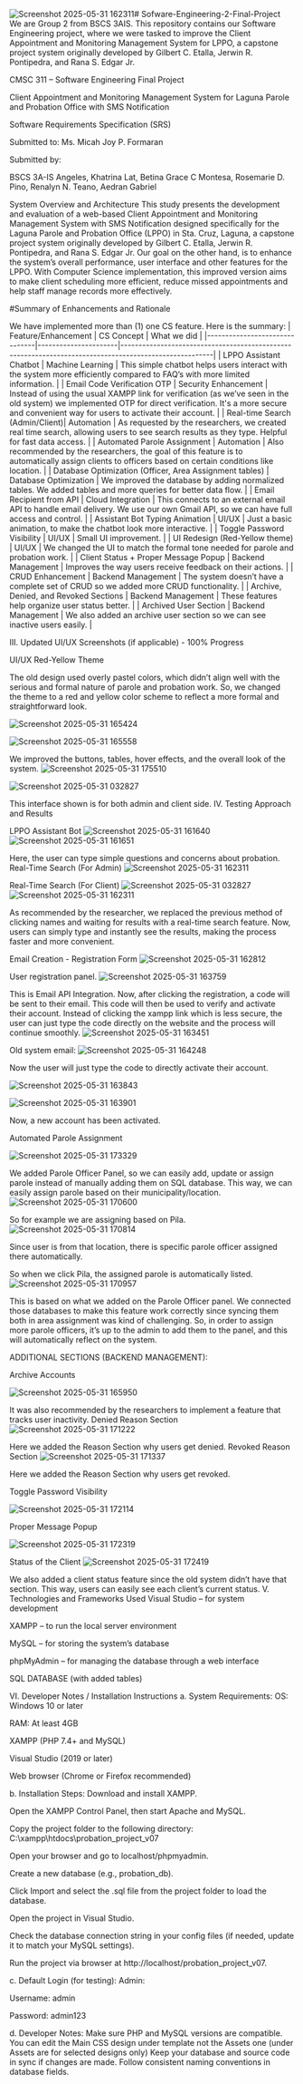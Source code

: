 ![Screenshot 2025-05-31 162311](https://github.com/user-attachments/assets/e01f02be-4226-4d9a-901c-1f4ee8ddb4aa)# Sofware-Engineering-2-Final-Project
We are Group 2 from BSCS 3AIS. This repository contains our Software Engineering project, where we were tasked to improve the Client Appointment and Monitoring Management System for LPPO, a capstone project system originally developed by Gilbert C. Etalla, Jerwin R. Pontipedra, and Rana S. Edgar Jr.


			


CMSC 311 – Software Engineering
Final Project




Client Appointment and Monitoring Management System for Laguna Parole and Probation Office with SMS Notification 


Software Requirements Specification (SRS)



Submitted to: 
Ms. Micah Joy P. Formaran



					

Submitted by: 

BSCS 3A-IS
Angeles, Khatrina
Lat, Betina Grace C
Montesa, Rosemarie D.
Pino, Renalyn N.
Teano, Aedran Gabriel 

System Overview and Architecture
This study presents the development and evaluation of a web-based Client Appointment and Monitoring Management System with SMS Notification designed specifically for the Laguna Parole and Probation Office (LPPO) in Sta. Cruz, Laguna, a capstone project system originally developed by Gilbert C. Etalla, Jerwin R. Pontipedra, and Rana S. Edgar Jr.
Our goal on the other hand, is to enhance the system’s overall performance, user interface and other features for the LPPO. With Computer Science implementation, this improved version aims to make client scheduling more efficient, reduce missed appointments and help staff manage records more effectively.

#Summary of Enhancements and Rationale

We have implemented more than (1) one CS feature. Here is the summary: 
| Feature/Enhancement            | CS Concept            | What we did                                                                                             |
|-------------------------------|----------------------|-------------------------------------------------------------------------------------------------------|
| LPPO Assistant Chatbot         | Machine Learning      | This simple chatbot helps users interact with the system more efficiently compared to FAQ’s with more limited information. |
| Email Code Verification OTP    | Security Enhancement  | Instead of using the usual XAMPP link for verification (as we’ve seen in the old system) we implemented OTP for direct verification. It's a more secure and convenient way for users to activate their account. |
| Real-time Search (Admin/Client)| Automation           | As requested by the researchers, we created real time search, allowing users to see search results as they type. Helpful for fast data access. |
| Automated Parole Assignment    | Automation           | Also recommended by the researchers, the goal of this feature is to automatically assign clients to officers based on certain conditions like location. |
| Database Optimization (Officer, Area Assignment tables) | Database Optimization | We improved the database by adding normalized tables. We added tables and more queries for better data flow. |
| Email Recipient from API       | Cloud Integration     | This connects to an external email API to handle email delivery. We use our own Gmail API, so we can have full access and control. |
| Assistant Bot Typing Animation | UI/UX                 | Just a basic animation, to make the chatbot look more interactive.                                     |
| Toggle Password Visibility     | UI/UX                 | Small UI improvement.                                                                                  |
| UI Redesign (Red-Yellow theme) | UI/UX                 | We changed the UI to match the formal tone needed for parole and probation work.                       |
| Client Status + Proper Message Popup | Backend Management | Improves the way users receive feedback on their actions.                                             |
| CRUD Enhancement              | Backend Management    | The system doesn’t have a complete set of CRUD so we added more CRUD functionality.                    |
| Archive, Denied, and Revoked Sections | Backend Management | These features help organize user status better.                                                      |
| Archived User Section          | Backend Management    | We also added an archive user section so we can see inactive users easily.                            |



III.  Updated UI/UX Screenshots (if applicable) - 100% Progress

UI/UX Red-Yellow Theme

The old design used overly pastel colors, which didn’t align well with the serious and formal nature of parole and probation work. So, we changed the theme to a red and yellow color scheme to reflect a more formal and straightforward look.


![Screenshot 2025-05-31 165424](https://github.com/user-attachments/assets/0c90c67a-8189-4119-83df-d2e9cb1c5646)

![Screenshot 2025-05-31 165558](https://github.com/user-attachments/assets/b8993849-fee2-4304-ba06-85206a9829a3)


We improved the buttons, tables, hover effects, and the overall look of the system.
![Screenshot 2025-05-31 175510](https://github.com/user-attachments/assets/6d7bca27-52be-4a86-a552-75d6defa5925)

![Screenshot 2025-05-31 032827](https://github.com/user-attachments/assets/ae598407-09fa-4e9a-aa45-6c3d8a183920)

This interface shown is for both admin and client side.
IV.  Testing Approach and Results

LPPO Assistant Bot
![Screenshot 2025-05-31 161640](https://github.com/user-attachments/assets/304af5fb-1665-4cfb-b1b5-d3817f68e67c)
![Screenshot 2025-05-31 161651](https://github.com/user-attachments/assets/e0bedbbf-e525-4151-b975-8e3d5e5985e8)

Here, the user can type simple questions and concerns about probation. 
Real-Time Search (For Admin)
![Screenshot 2025-05-31 162311](https://github.com/user-attachments/assets/7eaa3b75-f3c0-40d2-9c5d-f310ec6ee511)

Real-Time Search (For Client)
![Screenshot 2025-05-31 032827](https://github.com/user-attachments/assets/5ca9cc44-3371-4eab-8c3b-770e81e66bc9)
![Screenshot 2025-05-31 162311](https://github.com/user-attachments/assets/5aa971d4-0f54-448b-85c8-0ef4b18073d0)

As recommended by the researcher, we replaced the previous method of clicking names and waiting for results with a real-time search feature. Now, users can simply type and instantly see the results, making the process faster and more convenient.

Email Creation - Registration Form 
![Screenshot 2025-05-31 162812](https://github.com/user-attachments/assets/005e8efa-e34c-4f2e-b25e-9ce63abfe56c)

User registration panel.
![Screenshot 2025-05-31 163759](https://github.com/user-attachments/assets/03314355-067f-4421-90f9-8bcf991b62d7)


This is Email API Integration. Now, after clicking the registration, a code will be sent to their email. This code will then be used to verify and activate their account. Instead of clicking the xampp link which is less secure, the user can just type the code directly on the website and the process will continue smoothly.
![Screenshot 2025-05-31 163451](https://github.com/user-attachments/assets/d74124eb-83ce-4abf-ad0d-8c512902a013)

Old system email:
![Screenshot 2025-05-31 164248](https://github.com/user-attachments/assets/3396204a-96e4-4316-a93d-093b32439eac)

Now the user will just type the code to directly activate their account.

![Screenshot 2025-05-31 163843](https://github.com/user-attachments/assets/099eb715-5a9a-44ee-a17c-944fe6d1ced8)

![Screenshot 2025-05-31 163901](https://github.com/user-attachments/assets/1a506fe8-82fe-420a-abe7-a57cb8ed05d3)

Now, a new account has been activated.



Automated Parole Assignment

![Screenshot 2025-05-31 173329](https://github.com/user-attachments/assets/c7e41f9d-0e5b-4a3e-8be4-139857d99d2e)

We added Parole Officer Panel, so we can easily add, update or assign parole instead of manually adding them on SQL database. This way, we can easily assign parole based on their municipality/location.
![Screenshot 2025-05-31 170600](https://github.com/user-attachments/assets/7b216d72-e75a-4e59-a678-0cf24346e694)

So for example we are assigning based on Pila.
![Screenshot 2025-05-31 170814](https://github.com/user-attachments/assets/26a81e8e-970d-48c2-aae7-9fb57ec21d02)

Since user is from that location, there is specific parole officer assigned there automatically.


So when we click Pila, the assigned parole is automatically listed.
![Screenshot 2025-05-31 170957](https://github.com/user-attachments/assets/8a6ed557-ffa3-402e-96e7-f47f02efc617)


This is based on what we added on the Parole Officer panel. We connected those databases to make this feature work correctly since syncing them both in area assignment was kind of challenging. So, in order to assign more parole officers, it’s up to the admin to add them to the panel, and this will automatically reflect on the system.






ADDITIONAL SECTIONS (BACKEND MANAGEMENT):

Archive Accounts

![Screenshot 2025-05-31 165950](https://github.com/user-attachments/assets/ed933e36-5af4-45d1-ada2-f21d2c66f260)

It was also recommended by the researchers to implement a feature that tracks user inactivity.
Denied Reason Section
![Screenshot 2025-05-31 171222](https://github.com/user-attachments/assets/5160dbdd-be1e-4e9e-be8d-c57c8d670de8)

Here we added the Reason Section why users get denied.
Revoked Reason Section
![Screenshot 2025-05-31 171337](https://github.com/user-attachments/assets/cf708247-00a3-4187-8b69-0d29123d4312)


Here we added the Reason Section why users get revoked.


Toggle Password Visibility

![Screenshot 2025-05-31 172114](https://github.com/user-attachments/assets/8899b41f-5ac5-4d4b-868a-9df9aeb7be4b)

Proper Message Popup

![Screenshot 2025-05-31 172319](https://github.com/user-attachments/assets/ef049f0d-f2e5-4afc-ae57-3b25a12a4b79)


Status of the Client
![Screenshot 2025-05-31 172419](https://github.com/user-attachments/assets/fb0b8922-d8f2-4ed5-aa5f-0017431b52da)

We also added a client status feature since the old system didn’t have that section. This way, users can easily see each client’s current status.
V.  Technologies and Frameworks Used
Visual Studio – for system development


XAMPP – to run the local server environment


MySQL – for storing the system’s database


phpMyAdmin – for managing the database through a web interface


SQL DATABASE (with added tables)













VI. Developer Notes / Installation Instructions
a. System Requirements:
OS: Windows 10 or later


RAM: At least 4GB


XAMPP (PHP 7.4+ and MySQL)


Visual Studio (2019 or later)


Web browser (Chrome or Firefox recommended)


b. Installation Steps:
Download and install XAMPP.


Open the XAMPP Control Panel, then start Apache and MySQL.


Copy the project folder to the following directory:
 C:\xampp\htdocs\probation_project_v07


Open your browser and go to localhost/phpmyadmin.


Create a new database (e.g., probation_db).


Click Import and select the .sql file from the project folder to load the database.


Open the project in Visual Studio.


Check the database connection string in your config files (if needed, update it to match your MySQL settings).


Run the project via browser at http://localhost/probation_project_v07.


c. Default Login (for testing):
Admin:


Username: admin


Password: admin123


d. Developer Notes:
Make sure PHP and MySQL versions are compatible.
You can edit the Main CSS design under template not the Assets one (under Assets are for selected designs only)
Keep your database and source code in sync if changes are made.
Follow consistent naming conventions in database fields.
